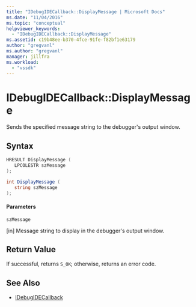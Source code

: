 ```yaml
---
title: "IDebugIDECallback::DisplayMessage | Microsoft Docs"
ms.date: "11/04/2016"
ms.topic: "conceptual"
helpviewer_keywords:
  - "IDebugIDECallback::DisplayMessage"
ms.assetid: c19b48ee-b370-4fce-91fe-f82bf1e63179
author: "gregvanl"
ms.author: "gregvanl"
manager: jillfra
ms.workload:
  - "vssdk"
---
```

# IDebugIDECallback::DisplayMessage
Sends the specified message string to the debugger's output window.

## Syntax

```cpp
HRESULT DisplayMessage (
   LPCOLESTR szMessage
);
```

```csharp
int DisplayMessage (
   string szMessage
);
```

#### Parameters
 `szMessage`

 [in] Message string to display in the debugger's output window.

## Return Value
 If successful, returns `S_OK`; otherwise, returns an error code.

## See Also
- [IDebugIDECallback](../../../extensibility/debugger/reference/idebugidecallback.md)